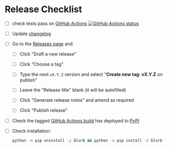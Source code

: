 # Release Checklist

- [ ] check tests pass on [GitHub Actions](https://github.com/python/blurb/actions)
      [![GitHub Actions status](https://github.com/python/blurb/actions/workflows/test.yml/badge.svg)](https://github.com/python/blurb/actions/workflows/test.yml)

- [ ] Update [changelog](https://github.com/python/blurb/blob/main/CHANGELOG.md)

- [ ] Go to the [Releases page](https://github.com/python/blurb/releases) and

  - [ ] Click "Draft a new release"

  - [ ] Click "Choose a tag"

  - [ ] Type the next `vX.Y.Z` version and select "**Create new tag: vX.Y.Z** on publish"

  - [ ] Leave the "Release title" blank (it will be autofilled)

  - [ ] Click "Generate release notes" and amend as required

  - [ ] Click "Publish release"

- [ ] Check the tagged [GitHub Actions build](https://github.com/python/blurb/actions/workflows/release.yml)
      has deployed to [PyPI](https://pypi.org/project/blurb/#history)

- [ ] Check installation:

  ```bash
  python -m pip uninstall -y blurb && python -m pip install -U blurb && blurb help
  ```

